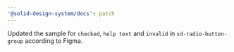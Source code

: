 ```yaml
---
'@solid-design-system/docs': patch
---
```


Updated the sample for `checked`, `help text` and `invalid` in `sd-radio-button-group` according to Figma.
